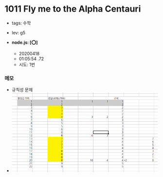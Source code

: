 # 1011 Fly me to the Alpha Centauri
 
 - tags: 수학
 - lev: g5

- **node.js: [:o:]**
  - 20200418
  - 01:05:54 .72
  - 시도: 1번

### 메모
 - 규칙성 문제
 - ![참고](./appendix.png)

